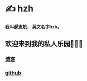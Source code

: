 # ️✍️ hzh
#### 我叫郝志航， 英文名字hzh。
## 欢迎来到我的私人乐园👏👏👏

### [博客](https://hzh100.github.io/blogs)
### [github](https://github.com/hzh100)